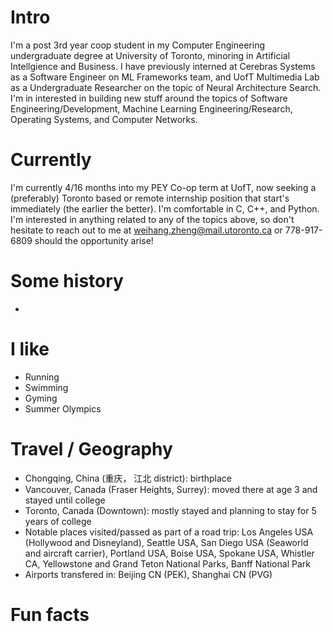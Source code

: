 
# Intro

I'm a post 3rd year coop student in my Computer Engineering undergraduate degree at University of Toronto, minoring in Artificial Intellgience and Business. I have previously interned at Cerebras Systems as a Software Engineer on ML Frameworks team, and UofT Multimedia Lab as a Undergraduate Researcher on the topic of Neural Architecture Search. I'm in interested in building new stuff around the topics of Software Engineering/Development, Machine Learning Engineering/Research, Operating Systems, and Computer Networks.

# Currently

I'm currently 4/16 months into my PEY Co-op term at UofT, now seeking a (preferably) Toronto based or remote internship position that start's immediately (the earlier the better). I'm comfortable in C, C++, and Python. I'm interested in anything related to any of the topics above, so don't hesitate to reach out to me at weihang.zheng@mail.utoronto.ca or 778-917-6809 should the opportunity arise!

# Some history

- 

# I like

- Running
- Swimming
- Gyming
- Summer Olympics

# Travel / Geography

- Chongqing, China (重庆， 江北 district): birthplace
- Vancouver, Canada (Fraser Heights, Surrey): moved there at age 3 and stayed until college
- Toronto, Canada (Downtown): mostly stayed and planning to stay for 5 years of college
- Notable places visited/passed as part of a road trip: Los Angeles USA (Hollywood and Disneyland), Seattle USA, San Diego USA (Seaworld and aircraft carrier), Portland USA, Boise USA, Spokane USA, Whistler CA, Yellowstone and Grand Teton National Parks, Banff National Park 
- Airports transfered in: Beijing CN (PEK), Shanghai CN (PVG)

# Fun facts
